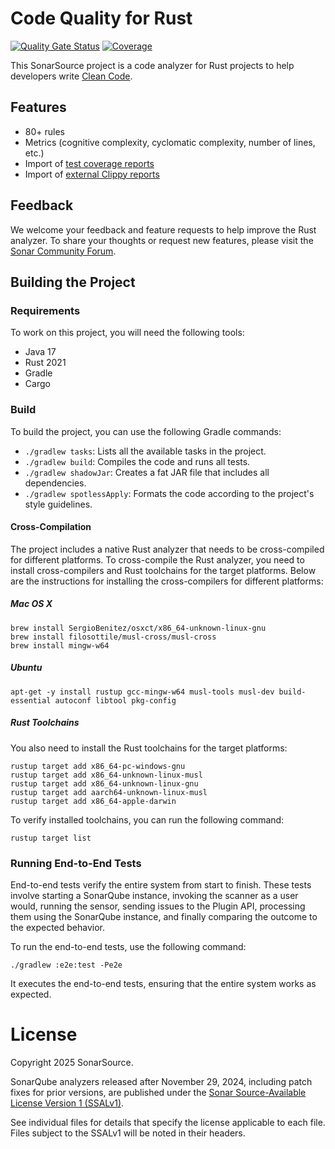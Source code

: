 # Code Quality for Rust

[![Quality Gate Status](https://next.sonarqube.com/sonarqube/api/project_badges/measure?project=SonarSource_sonar-rust&metric=alert_status&token=sqb_a062f88ef3aa92cecf9d7a288859fd120a839d0c)](https://next.sonarqube.com/sonarqube/dashboard?id=SonarSource_sonar-rust) [![Coverage](https://next.sonarqube.com/sonarqube/api/project_badges/measure?project=SonarSource_sonar-rust&metric=coverage&token=sqb_a062f88ef3aa92cecf9d7a288859fd120a839d0c)](https://next.sonarqube.com/sonarqube/dashboard?id=SonarSource_sonar-rust)

This SonarSource project is a code analyzer for Rust projects to help developers write [Clean Code](https://www.sonarsource.com/solutions/clean-code).

## Features

- 80+ rules
- Metrics (cognitive complexity, cyclomatic complexity, number of lines, etc.)
- Import of [test coverage reports](https://docs.sonarsource.com/sonarqube-cloud/enriching/test-coverage/overview/)
- Import of [external Clippy reports](https://docs.sonarsource.com/sonarqube-cloud/enriching/external-analyzer-reports/)

## Feedback

We welcome your feedback and feature requests to help improve the Rust analyzer. To share your thoughts or request new features, please visit the [Sonar Community Forum](https://community.sonarsource.com/). 

## Building the Project

### Requirements

To work on this project, you will need the following tools:

- Java 17
- Rust 2021
- Gradle
- Cargo

### Build

To build the project, you can use the following Gradle commands:

- `./gradlew tasks`: Lists all the available tasks in the project.
- `./gradlew build`: Compiles the code and runs all tests.
- `./gradlew shadowJar`: Creates a fat JAR file that includes all dependencies.
- `./gradlew spotlessApply`: Formats the code according to the project's style guidelines.

#### Cross-Compilation

The project includes a native Rust analyzer that needs to be cross-compiled for different platforms. To cross-compile the Rust analyzer, 
you need to install cross-compilers and Rust toolchains for the target platforms. Below are the instructions for installing the 
cross-compilers for different platforms:

##### Mac OS X

```shell
brew install SergioBenitez/osxct/x86_64-unknown-linux-gnu
brew install filosottile/musl-cross/musl-cross
brew install mingw-w64
```

##### Ubuntu

```shell
apt-get -y install rustup gcc-mingw-w64 musl-tools musl-dev build-essential autoconf libtool pkg-config
```

##### Rust Toolchains

You also need to install the Rust toolchains for the target platforms:

```shell
rustup target add x86_64-pc-windows-gnu
rustup target add x86_64-unknown-linux-musl
rustup target add x86_64-unknown-linux-gnu
rustup target add aarch64-unknown-linux-musl
rustup target add x86_64-apple-darwin
```

To verify installed toolchains, you can run the following command:

```shell
rustup target list
```

### Running End-to-End Tests

End-to-end tests verify the entire system from start to finish. These tests involve starting a SonarQube instance, invoking the scanner as a user would, running the sensor, sending issues to the Plugin API, processing them using the SonarQube instance, and finally comparing the outcome to the expected behavior.

To run the end-to-end tests, use the following command:

```
./gradlew :e2e:test -Pe2e
```

It executes the end-to-end tests, ensuring that the entire system works as expected.

# License

Copyright 2025 SonarSource.

SonarQube analyzers released after November 29, 2024, including patch fixes for prior versions,
are published under the [Sonar Source-Available License Version 1 (SSALv1)](LICENSE).

See individual files for details that specify the license applicable to each file.
Files subject to the SSALv1 will be noted in their headers.
